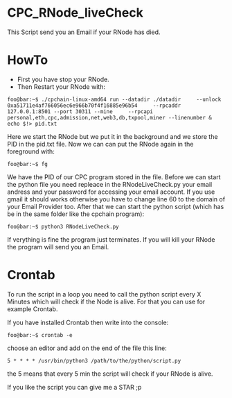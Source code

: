 # CPC_RNode_liveCheck
This Script send you an Email if your RNode has died. 


# HowTo
- First you have stop your RNode.
- Then Restart your RNode with: 
```console
foo@bar:~$ ./cpchain-linux-amd64 run --datadir ./datadir     --unlock 0xa51711e4af766056ec6e966b70f4f16885e96b54     --rpcaddr 127.0.0.1:8501 --port 30311 --mine     --rpcapi personal,eth,cpc,admission,net,web3,db,txpool,miner --linenumber &  echo $!> pid.txt
```
Here we start the RNode but we put it in the background and we store the PID in the pid.txt file. Now we can can put the RNode again in the foreground with:
```console
foo@bar:~$ fg
```
We have the PID of our CPC program stored in the file. Before we can start the python file you need repleace in the RNodeLiveCheck.py your email andress and your password for accessing your email account. If you use gmail it should works otherwise you have to change line 60 to the domain of your Email Provider too. After that we can start the python script (which has be in the same folder like the cpchain program):
```console
foo@bar:~$ python3 RNodeLiveCheck.py
```
If verything is fine the program just terminates. If you will kill your RNode the program will send you an Email.

# Crontab
To run the script in a loop you need to call the python script every X Minutes which will check if the Node is alive. For that you can use for example Crontab.

If you have installed Crontab then write into the console:

```console
foo@bar:~$ crontab -e
```
choose an editor and add on the end of the file this line:
```console
5 * * * * /usr/bin/python3 /path/to/the/python/script.py
```
the 5 means that every 5 min the script will check if your RNode is alive.

If you like the script you can give me a STAR ;p 

